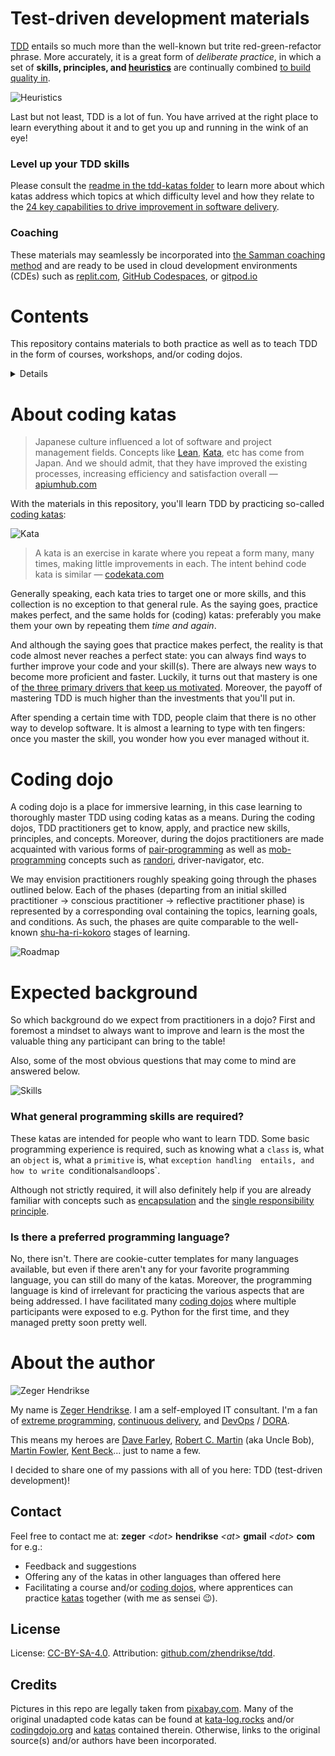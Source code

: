 # Test-driven development materials

[TDD](https://semaphoreci.com/blog/test-driven-development)
entails so much more than the well-known but trite red-green-refactor phrase.
More accurately, it is a great form of _deliberate practice_, in which a set of
**skills, principles, and [heuristics](https://www.qwan.eu/2021/10/13/what-is-a-heuristic.html)** 
are continually combined [to build quality in](https://confluxbooks.com/books/build-quality-in).

![Heuristics](./assets/heuristics.png)

Last but not least, TDD is a lot of fun. You have arrived at the right
place to learn everything about it and to get you up and running
in the wink of an eye!

###  Level up your TDD skills

Please consult the [readme in the tdd-katas folder](./tdd-katas/README.md)
to learn more about which katas address which topics at which difficulty 
level and how they relate to the 
[24 key capabilities to drive improvement in software delivery](https://itrevolution.com/articles/24-key-capabilities-to-drive-improvement-in-software-delivery/).

### Coaching

These materials may seamlessly be incorporated into 
[the Samman coaching method](https://www.sammancoaching.org/) and
are ready to be used in cloud development environments (CDEs) such
as [replit.com](https://replit.com), 
[GitHub Codespaces](https://github.com/features/codespaces), 
or [gitpod.io](https://gitpod.io)

# Contents

This repository contains materials to both practice as well as to teach TDD
in the form of courses, workshops, and/or coding dojos.

<details>

- **[cookiecutter](./cookiecutter/)** &rarr; [cookiecutter](https://github.com/cookiecutter/cookiecutter) templates for starting a kata in various languages
- **[docs](./docs/)** &rarr; additional free books
- **[kata-solutions](./kata-solutions/)** &rarr; solutions for almost all katas 
- **[presentations](./presentations/)** &rarr; [reveal-md](https://github.com/webpro/reveal-md) TDD presentations
- **[tdd-katas](./tdd-katas/)** &rarr; TDD katas
  - **[README.md](./tdd-katas/README.md)** &rarr; with a table that lists per kata both a course-grained difficulty as well as a list of aspects that are addressed
  - **a-kata-name** &rarr; katas in various languages such as Python, Java, Javascript, Kotlin, and Clojure with both a general introduction in the readme files as well as detailed instruction files per kata per language
- **[tools](./tools/)** &rarr; playgrounds for getting acquainted with tools, libraries, and frameworks such as [approval testing](https://approvaltests.com/)
</details>

# About coding katas

> Japanese culture influenced a lot of software and project management fields. 
> Concepts like [Lean](https://apiumhub.com/?p=55302), [Kata](https://apiumhub.com/?p=4044), etc 
> has come from Japan. And we should admit, that they have improved the existing processes, 
> increasing efficiency and satisfaction overall &#8212; [apiumhub.com](https://apiumhub.com/tech-blog-barcelona/code-kata/)

With the materials in this repository, you'll learn TDD by practicing 
so-called [coding katas](https://apiumhub.com/tech-blog-barcelona/code-kata/):

![Kata](./assets/kata.png)

> A kata is an exercise in karate where you repeat a form many, many times, making little improvements in each. 
> The intent behind code kata is similar &#8212; [codekata.com](http://codekata.com/) 

Generally speaking, each kata tries to target one or more skills, 
and this collection is no exception to that general rule. As the saying goes, 
practice makes perfect, and the same holds for (coding) katas: preferably 
you make them your own by repeating them _time and again_.

And although the saying goes that practice makes perfect, the reality is 
that code almost never reaches a perfect state: you can always find ways to 
further improve your code and your skill(s). There are always new ways to become 
more proficient and faster. Luckily, it turns out that mastery is one of
[the three primary drivers that keep us motivated](https://www.youtube.com/watch?v=u6XAPnuFjJc). 
Moreover, the payoff of mastering TDD is much higher than the investments that you'll put in. 

After spending a certain time with TDD, people claim that there is no 
other way to develop software. It is almost a learning to type with ten 
fingers: once you master the skill, you wonder how you ever managed without it.

# Coding dojo

A coding dojo is a place for immersive learning, in this case learning to
thoroughly master TDD using coding katas as a means. 
During the coding dojos, TDD practitioners get to know, apply, and practice 
new skills, principles, and concepts. Moreover, during the dojos practitioners 
are made acquainted with various forms of 
[pair-programming](https://martinfowler.com/articles/on-pair-programming.html) 
as well as 
[mob-programming](https://mobprogramming.org/mob-programming-basics/) 
concepts such as
[randori](https://codingdojo.org/practices/RandoriKata/), driver-navigator, etc.

We may envision practitioners roughly speaking going through 
the phases outlined below. Each of the phases (departing from an
initial skilled practitioner &rarr; conscious practitioner &rarr; 
reflective practitioner phase) is represented by 
a corresponding oval containing the topics, learning goals, and conditions.
As such, the phases are quite comparable to the well-known 
[shu-ha-ri-kokoro](https://heartofagile.com/wp-content/uploads/2019/08/kokoro-extends-shu-ha-ri.pdf) 
stages of learning.

![Roadmap](./assets/dojo-roadmap.png)

# Expected background

So which background do we expect from practitioners in a dojo? First
and foremost a mindset to always want to improve and learn is the most
the valuable thing any participant can bring to the table!

Also, some of the most obvious questions that may come to mind 
are answered below.

![Skills](./assets/skillz.png)

### What general programming skills are required?

These katas are intended for people who want to learn TDD. Some basic programming experience is required, 
such as knowing what a `class` is, what an `object` is, what a `primitive` is, what `exception handling 
entails, and how to write `conditionals` and `loops`. 

Although not strictly required, it will also definitely help if you are already familiar with concepts such as 
[encapsulation](https://en.wikipedia.org/wiki/Encapsulation_(computer_programming)) and the 
[single responsibility principle](https://en.wikipedia.org/wiki/Single-responsibility_principle).

### Is there a preferred programming language?

No, there isn't. There are cookie-cutter templates for many languages available,
but even if there aren't any for your favorite programming language, you can still
do many of the katas. Moreover, the programming language is kind of irrelevant for
practicing the various aspects that are being addressed. I have facilitated 
many [coding dojos](https://codingdojo.org/WhatIsCodingDojo/) where multiple participants were exposed to 
e.g. Python for the first time, and they managed pretty soon pretty well.


# About the author

![Zeger Hendrikse](assets/zeger_profile.png)

My name is [Zeger Hendrikse](https://www.linkedin.com/in/zegerhendrikse/). I am a self-employed IT consultant. I'm a fan of [extreme programming](https://en.wikipedia.org/wiki/Extreme_programming), [continuous delivery](https://www.continuousdelivery.com/), and [DevOps](https://cloud.google.com/devops) / [DORA](https://www.devops-research.com/research.html). 

This means my heroes are [Dave Farley](https://www.davefarley.net/), [Robert C. Martin](http://blog.cleancoder.com/) (aka Uncle Bob), [Martin Fowler](https://martinfowler.com/), [Kent Beck](https://www.kentbeck.com/)... just to name a few.

I decided to share one of my passions with all of you here: TDD (test-driven development)!

## Contact

Feel free to contact me at: **zeger** _&lt;dot&gt;_ **hendrikse** _&lt;at&gt;_ **gmail** _&lt;dot&gt;_ **com** for e.g.:
- Feedback and suggestions
- Offering any of the katas in other languages than offered here
- Facilitating a course and/or [coding dojos](https://codingdojo.org/WhatIsCodingDojo/), where apprentices can practice [katas](http://codekata.com/) together (with me as sensei 😉).


## License

License: [CC-BY-SA-4.0](https://creativecommons.org/licenses/by-sa/4.0/). Attribution: [github.com/zhendrikse/tdd](https://github.com/zhendrikse/tdd).
  
## Credits

Pictures in this repo are legally taken from [pixabay.com](https://pixabay.com). 
Many of the original unadapted code katas can be found at [kata-log.rocks](https://kata-log.rocks/) 
and/or [codingdojo.org](http://codingdojo.org/) and [katas](http://codingdojo.org/) contained therein.
Otherwise, links to the original source(s) and/or authors have been incorporated.
